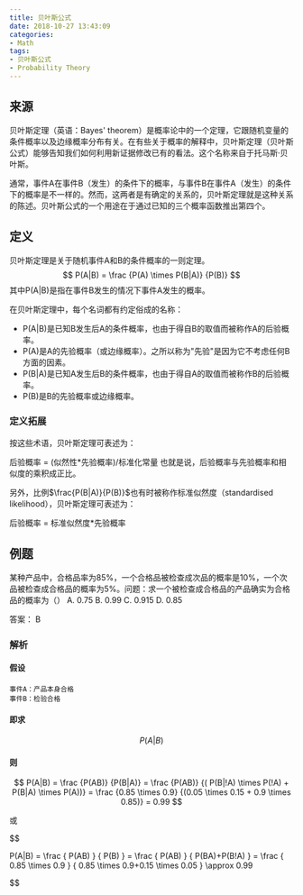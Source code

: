 ```yaml
---
title: 贝叶斯公式
date: 2018-10-27 13:43:09
categories:
- Math
tags:
- 贝叶斯公式
- Probability Theory
---
```

## 来源

贝叶斯定理（英语：Bayes' theorem）是概率论中的一个定理，它跟随机变量的条件概率以及边缘概率分布有关。在有些关于概率的解释中，贝叶斯定理（贝叶斯公式）能够告知我们如何利用新证据修改已有的看法。这个名称来自于托马斯·贝叶斯。

通常，事件A在事件B（发生）的条件下的概率，与事件B在事件A（发生）的条件下的概率是不一样的。然而，这两者是有确定的关系的，贝叶斯定理就是这种关系的陈述。贝叶斯公式的一个用途在于通过已知的三个概率函数推出第四个。

## 定义

贝叶斯定理是关于随机事件A和B的条件概率的一则定理。
$$ P(A|B) = \frac {P(A) \times P(B|A)} {P(B)} $$
其中P(A|B)是指在事件B发生的情况下事件A发生的概率。

在贝叶斯定理中，每个名词都有约定俗成的名称：

* P(A|B)是已知B发生后A的条件概率，也由于得自B的取值而被称作A的后验概率。
* P(A)是A的先验概率（或边缘概率）。之所以称为"先验"是因为它不考虑任何B方面的因素。
* P(B|A)是已知A发生后B的条件概率，也由于得自A的取值而被称作B的后验概率。
* P(B)是B的先验概率或边缘概率。

### 定义拓展

按这些术语，贝叶斯定理可表述为：

后验概率 = (似然性*先验概率)/标准化常量
也就是说，后验概率与先验概率和相似度的乘积成正比。

另外，比例$\frac{P(B|A)}{P(B)}$也有时被称作标准似然度（standardised likelihood），贝叶斯定理可表述为：

后验概率 = 标准似然度*先验概率

## 例题

某种产品中，合格品率为85%，一个合格品被检查成次品的概率是10%，一个次品被检查成合格品的概率为5%。问题：求一个被检查成合格品的产品确实为合格品的概率为（）
A. 0.75
B. 0.99
C. 0.915
D. 0.85

答案： B

### 解析

#### 假设

    事件A：产品本身合格
    事件B：检验合格

#### 即求

$$ P(A|B) $$

#### 则

$$
P(A|B)  = \frac {P(AB)} {P(B|A)}
= \frac {P(AB)} {( P(B|!A) \times P(!A) + P(B|A) \times P(A))}
= \frac {0.85 \times 0.9} {(0.05 \times 0.15 + 0.9 \times 0.85)}
= 0.99
$$

或

$$

P(A|B) = \frac { P(AB) } { P(B) }
= \frac { P(AB) } { P(BA)+P(B!A) }
= \frac { 0.85 \times 0.9 } { 0.85 \times 0.9+0.15 \times 0.05 }
\approx 0.99

$$
